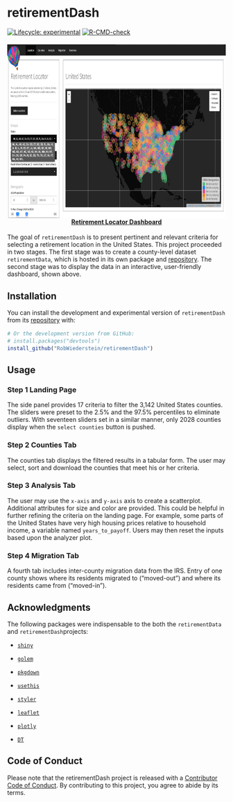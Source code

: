 
<!-- README.md is generated from README.Rmd. Please edit that file -->

# retirementDash

<!-- badges: start -->

[![Lifecycle:
experimental](https://img.shields.io/badge/lifecycle-experimental-orange.svg)](https://lifecycle.r-lib.org/articles/stages.html#experimental)
[![R-CMD-check](https://github.com/RobWiederstein/retirementDash/workflows/R-CMD-check/badge.svg)](https://github.com/RobWiederstein/retirementDash/actions)
<!-- badges: end -->

<h4 align="center">
<a href="https://rob-wiederstein.shinyapps.io/retirement-dashboard/?_ga=2.138388592.1542637753.1630614255-2110524801.1630416115"><img src='man/figures/retirementDash.png' align="center" height="400"/><br/></a>
<a href="https://rob-wiederstein.shinyapps.io/retirementdash/?_ga=2.99037854.1258475930.1633524763-1285109657.1633184174">Retirement
Locator Dashboard</a>
</h4>

The goal of `retirementDash` is to present pertinent and relevant
criteria for selecting a retirement location in the United States. This
project proceeded in two stages. The first stage was to create a
county-level dataset `retirementData`, which is hosted in its own
package and
[repository](https://github.com/RobWiederstein/retirementData). The
second stage was to display the data in an interactive, user-friendly
dashboard, shown above.

## Installation

You can install the development and experimental version of
`retirementDash` from its
[repository](https://github.com/RobWiederstein/retirementDash) with:

``` r
# Or the development version from GitHub:
# install.packages("devtools")
install_github("RobWiederstein/retirementDash")
```

## Usage

### Step 1 Landing Page

The side panel provides 17 criteria to filter the 3,142 United States
counties. The sliders were preset to the 2.5% and the 97.5% percentiles
to eliminate outliers. With seventeen sliders set in a similar manner,
only 2028 counties display when the `select counties` button is pushed.

### Step 2 Counties Tab

The counties tab displays the filtered results in a tabular form. The
user may select, sort and download the counties that meet his or her
criteria.

### Step 3 Analysis Tab

The user may use the `x-axis` and `y-axis` axis to create a scatterplot.
Additional attributes for size and color are provided. This could be
helpful in further refining the criteria on the landing page. For
example, some parts of the United States have very high housing prices
relative to household income, a variable named `years_to_payoff`. Users
may then reset the inputs based upon the analyzer plot.

### Step 4 Migration Tab

A fourth tab includes inter-county migration data from the IRS. Entry of
one county shows where its residents migrated to (“moved-out”) and where
its residents came from (“moved-in”).

## Acknowledgments

The following packages were indispensable to the both the
`retirementData` and `retirementDash`projects:

-   [`shiny`](https://github.com/rstudio/shiny)

-   [`golem`](https://github.com/ThinkR-open/golem)

-   [`pkgdown`](https://github.com/r-lib/pkgdown)

-   [`usethis`](https://github.com/r-lib/usethis)

-   [`styler`](https://github.com/r-lib/styler)

-   [`leaflet`](https://github.com/Leaflet/Leaflet)

-   [`plotly`](https://github.com/plotly/plotly.R)

-   [`DT`](https://github.com/rstudio/DT)

## Code of Conduct

Please note that the retirementDash project is released with a
[Contributor Code of
Conduct](https://contributor-covenant.org/version/2/0/CODE_OF_CONDUCT.html).
By contributing to this project, you agree to abide by its terms.
